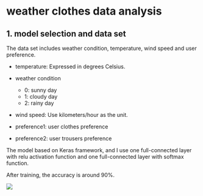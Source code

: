 # weather clothes data analysis

## 1. model selection and data set

The data set includes weather condition, temperature, wind speed and user preference.

- temperature: Expressed in degrees Celsius.

- weather condition
  - 0: sunny day
  - 1: cloudy day
  - 2: rainy day
- wind speed: Use kilometers/hour as the unit.
- preference1: user clothes preference
- preference2: user trousers preference

The model based on Keras framework, and I use one full-connected layer with relu activation function and one full-connected layer with softmax function.

After training, the accuracy is around 90%.

![][accuracy]

[accuracy]: ./img/accuracy.png